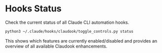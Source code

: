 # Hooks Status

Check the current status of all Claude CLI automation hooks.

```bash
python3 ~/.claude/hooks/claudook/toggle_controls.py status
```

This shows which features are currently enabled/disabled and provides an overview of all available Claudook enhancements.
